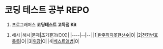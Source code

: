 # 코딩 테스트 공부 REPO

1. 프로그래머스 **코딩테스트 고득점 Kit**

1) 해시
|해시|문제|초기결과(O/X)|
|----|--|--|
|1|[완주하지못한선수](https://programmers.co.kr/learn/courses/30/lessons/42576)|O|
|2|[전화번호 목록](https://programmers.co.kr/learn/courses/30/lessons/42577)|O|
|3|[위장](https://programmers.co.kr/learn/courses/30/lessons/42578)|O|
|4|[베스트앨범](https://programmers.co.kr/learn/courses/30/lessons/42579)|O|

